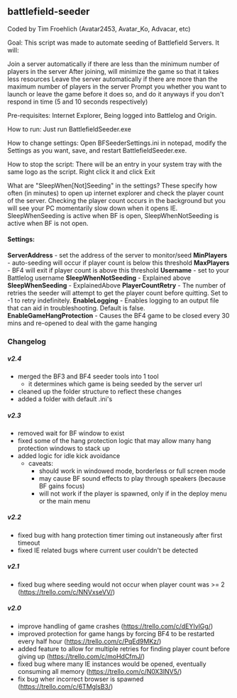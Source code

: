 ## battlefield-seeder

Coded by Tim Froehlich (Avatar2453, Avatar_Ko, Advacar, etc)

Goal: This script was made to automate seeding of Battlefield Servers. It will:

Join a server automatically if there are less than the minimum number of players in the server
After joining, will minimize the game so that it takes less resources
Leave the server automatically if there are more than the maximum number of players in the server
Prompt you whether you want to launch or leave the game before it does so, and do it anyways if you don't respond in time (5 and 10 seconds respectively)   

Pre-requisites: 
Internet Explorer, Being logged into Battlelog and Origin.    

How to run: 
Just run BattlefieldSeeder.exe

How to change settings: 
Open BFSeederSettings.ini in notepad, modify the Settings as you want, save, and restart BattlefieldSeeder.exe.   

How to stop the script: 
There will be an entry in your system tray with the same logo as the script. Right click it and click Exit

What are "SleepWhen[Not]Seeding" in the settings?
These specify how often (in minutes) to open up internet explorer and check the player count of the server. Checking the player count occurs in the background but you will see your PC momentarily slow down when it opens IE.
SleepWhenSeeding is active when BF is open, SleepWhenNotSeeding is active when BF is not open.

#### Settings:
**ServerAddress** - set the address of the server to monitor/seed
**MinPlayers** - auto-seeding will occur if player count is below this threshold
**MaxPlayers** - BF4 will exit if player count is above this threshold
**Username** - set to your Battlelog username
**SleepWhenNotSeeding** - Explained above
**SleepWhenSeeding** - ExplainedAbove
**PlayerCountRetry** - The number of retries the seeder will attempt to get the player count before quitting. Set to -1 to retry indefinitely.
**EnableLogging** - Enables logging to an output file that can aid in troubleshooting. Default is false.
**EnableGameHangProtection** - Causes the BF4 game to be closed every 30 mins and re-opened to deal with the game hanging


### Changelog      
##### v2.4

- merged the BF3 and BF4 seeder tools into 1 tool   
   - it determines which game is being seeded by the server url
- cleaned up the folder structure to reflect these changes
- added a folder with default .ini's   

##### v2.3
- removed wait for BF window to exist
- fixed some of the hang protection logic that may allow many hang protection windows to stack up
- added logic for idle kick avoidance
	- caveats:
		- should work in windowed mode, borderless or full screen mode
		- may cause BF sound effects to play through speakers (because BF gains focus)
		- will not work if the player is spawned, only if in the deploy menu or the main menu   
		
##### v2.2   
- fixed bug with hang protection timer timing out instaneously after first timeout
- fixed IE related bugs where current user couldn't be detected   

##### v2.1
- fixed bug where seeding would not occur when player count was >= 2 (https://trello.com/c/NNVxseVV/)

##### v2.0
- improve handling of game crashes (https://trello.com/c/dEYIylGg/)
- improved protection for game hangs by forcing BF4 to be restarted every half hour (https://trello.com/c/PqEd9MKz/)
- added feature to allow for multiple retries for finding player count before giving up (https://trello.com/c/moHdCfmJ/)
- fixed bug where many IE instances would be opened, eventually consuming all memory (https://trello.com/c/N0X3INV5/)
- fix bug wher incorrect browser is spawned (https://trello.com/c/6TMglsB3/)